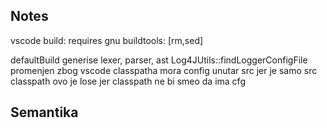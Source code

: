 ## Notes
vscode build:
requires gnu buildtools: [rm,sed]

defaultBuild generise lexer, parser, ast
Log4JUtils::findLoggerConfigFile promenjen zbog vscode classpatha mora config unutar src jer je samo src classpath
ovo je lose jer classpath ne bi smeo da ima cfg

## Semantika





